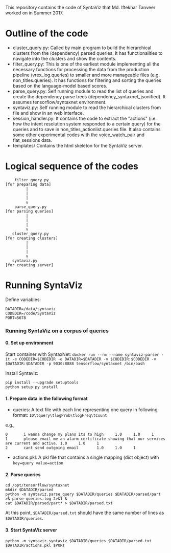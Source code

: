 This repository contains the code of SyntaViz that Md. Iftekhar Tanveer worked on in Summer 2017.

Outline of the code
===================

- cluster_query.py:        Called by main program to build the hierarchical clusters from the (dependency) parsed queries. It has functionalities to navigate into the clusters and show the contents.
- filter_query.py:         This is one of the earliest module implementing all the necessary functions for processing the data from the production pipeline (vrex_log.queries) to smaller and more manageable files (e.g. non_titles.queries). It has functions for filtering and sorting the queries based on the language-model based scores.
- parse_query.py:          Self running module to read the list of queries and create the dependency parse trees (dependency_syntaxnet_jsonified). It assumes tensorflow/syntaxnet environment.
- syntaviz.py:             Self running module to read the hierarchical clusters from file and show in an web interface. 
- session_handler.py:     It contains the code to extract the "actions" (i.e. how the intent resolution system responded to a certain query) for the queries and to save in non_titles_actionlist.queries file. It also contains some other experimental codes with the voice_watch_pair and flat_sessions data.
- templates/              Contains the html skeleton for the SyntaViz server.

Logical sequence of the codes
=============================

        filter_query.py
	[for preparing data]                      
             |
             |
             |
             v
        parse_query.py
	[for parsing queries] 
             |
             |
             |
             v
       cluster_query.py
	[for creating clusters]
             |
             |
             |
             v
       syntaviz.py    
	[for creating server]

Running SyntaViz
================

Define variables:
```
DATADIR=/data/syntaviz
CODEDIR=/code/SyntaViz
PORT=5678
```

### Running SyntaViz on a corpus of queries

#### 0. Set up environment
Start container with SyntaxNet:
`docker run --rm --name syntaviz-parser -it -e CODEDIR=$CODEDIR -e DATADIR=$DATADIR -v $CODEDIR:$CODEDIR -v $DATADIR:$DATADIR -p 9030:8888 tensorflow/syntaxnet /bin/bash`

Install Syntaviz:
```
pip install --upgrade setuptools
python setup.py install
```

#### 1. Prepare data in the following format
 - queries: A text file with each line representing one query in following format: `ID\tquery\tlogProb\tlogFreq\tCount`

e.g.,

```
0       i wanna change my plans its to high     1.0     1.0     1
1       please email me an alarm certificate showing that our services are current and active. 1.0     1.0     1
2       cant send outgoing email        1.0     1.0     1
```
 - actions.pkl: A pkl file that contains a single mapping (dict object) with `key=query value=action`

#### 2. Parse queries
```
cd /opt/tensorflow/syntaxnet
mkdir $DATADIR/parsed
python -m syntaviz.parse_query $DATADIR/queries $DATADIR/parsed/part >& parse-queries.log 2>&1 &
cat $DATADIR/parsed/part* > $DATADIR/parsed.txt
```
At this point, `$DATADIR/parsed.txt` should have the same number of lines as `$DATADIR/queries`.

#### 3. Start SyntaViz server
```
python -m syntaviz.syntaviz $DATADIR/queries $DATADIR/parsed.txt $DATADIR/actions.pkl $PORT
```
